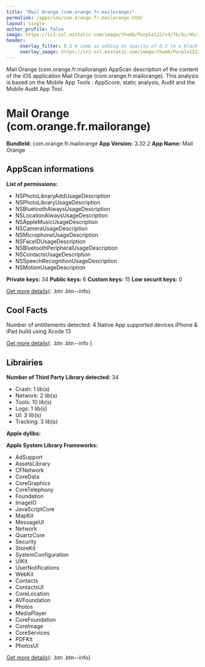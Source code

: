 ```yaml
---
title: "Mail Orange (com.orange.fr.mailorange)"
permalink: /apps/ios/com.orange.fr.mailorange.html
layout: single
author_profile: false
image: https://is2-ssl.mzstatic.com/image/thumb/Purple122/v4/fb/6c/95/fb6c95af-1ac7-e151-9436-d4f1b5e6e0c9/AppIcon-0-1x_U007emarketing-0-6-0-sRGB-85-220.png/512x512bb.jpg
header: 
     overlay_filter: 0.5 # same as adding an opacity of 0.5 to a black background
     overlay_image: https://is2-ssl.mzstatic.com/image/thumb/Purple122/v4/fb/6c/95/fb6c95af-1ac7-e151-9436-d4f1b5e6e0c9/AppIcon-0-1x_U007emarketing-0-6-0-sRGB-85-220.png/512x512bb.jpg
---
```

Mail Orange (com.orange.fr.mailorange) AppScan description of the content of the iOS application Mail Orange (com.orange.fr.mailorange). This analysis is based on the Mobile App Tools : AppScore, static analysis, Audit and the Mobile Audit App Tool.

# Mail Orange (com.orange.fr.mailorange)

**BundleId:** com.orange.fr.mailorange
**App Version:** 3.32.2
**App Name:** Mail Orange


## AppScan informations 

**List of permissions:** 
- NSPhotoLibraryAddUsageDescription
- NSPhotoLibraryUsageDescription
- NSBluetoothAlwaysUsageDescription
- NSLocationAlwaysUsageDescription
- NSAppleMusicUsageDescription
- NSCameraUsageDescription
- NSMicrophoneUsageDescription
- NSFaceIDUsageDescription
- NSBluetoothPeripheralUsageDescription
- NSContactsUsageDescription
- NSSpeechRecognitionUsageDescription
- NSMotionUsageDescription
  
  
**Private keys:** 34
**Public keys:** 6
**Custom keys:** 15
**Low securit keys:** 0
  
[Get more details](/pricing.html){: .btn .btn--info}

## Cool Facts

Number of entitlements detected: 4
Native App
supported devices iPhone & iPad
build using Xcode 13
  
[Get more details](/pricing.html){: .btn .btn--info }

## Librairies 
**Number of Third Party Library detected:** 34
- Crash: 1 lib(s)
- Network: 2 lib(s)
- Tools: 10 lib(s)
- Logs: 1 lib(s)
- UI: 3 lib(s)
- Tracking: 3 lib(s)


**Apple dylibs:**


**Apple System Library Frameworks:**
- AdSupport
- AssetsLibrary
- CFNetwork
- CoreData
- CoreGraphics
- CoreTelephony
- Foundation
- ImageIO
- JavaScriptCore
- MapKit
- MessageUI
- Network
- QuartzCore
- Security
- StoreKit
- SystemConfiguration
- UIKit
- UserNotifications
- WebKit
- Contacts
- ContactsUI
- CoreLocation
- AVFoundation
- Photos
- MediaPlayer
- CoreFoundation
- CoreImage
- CoreServices
- PDFKit
- PhotosUI


  
[Get more details](/pricing.html){: .btn .btn--info}

